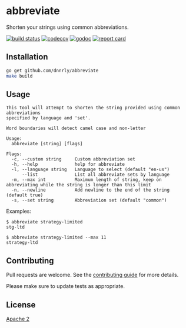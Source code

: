 # abbreviate

Shorten your strings using common abbreviations.

[![build status](https://travis-ci.org/dnnrly/abbreviate.svg?branch=master)](https://travis-ci.org/dnnrly/abbreviate)
[![codecov](https://codecov.io/gh/dnnrly/abbreviate/branch/master/graph/badge.svg)](https://codecov.io/gh/dnnrly/abbreviate)
[![godoc](https://godoc.org/github.com/dnnrly/abbreviate?status.svg)](http://godoc.org/github.com/dnnrly/abbreviate)
[![report card](https://goreportcard.com/badge/github.com/dnnrly/abbreviate)](https://goreportcard.com/report/github.com/dnnrly/abbreviate)

## Installation


```bash
go get github.com/dnnrly/abbreviate
make build
```

## Usage

```
This tool will attempt to shorten the string provided using common abbreviations
specified by language and 'set'.

Word boundaries will detect camel case and non-letter

Usage:
  abbreviate [string] [flags]

Flags:
  -c, --custom string     Custom abbreviation set
  -h, --help              help for abbreviate
  -l, --language string   Language to select (default "en-us")
      --list              List all abbreviate sets by language
  -m, --max int           Maximum length of string, keep on abbreviating while the string is longer than this limit
  -n, --newline           Add newline to the end of the string (default true)
  -s, --set string        Abbreviation set (default "common")
```

Examples:
```
$ abbreviate strategy-limited
stg-ltd

$ abbreviate strategy-limited --max 11
strategy-ltd
```

## Contributing
Pull requests are welcome. See the [contributing guide](CONTRIBUTING.md) for more details.

Please make sure to update tests as appropriate.

## License
[Apache 2](https://choosealicense.com/licenses/apache-2.0/)
